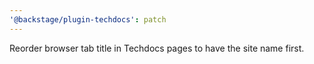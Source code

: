 ```yaml
---
'@backstage/plugin-techdocs': patch
---
```


Reorder browser tab title in Techdocs pages to have the site name first.
